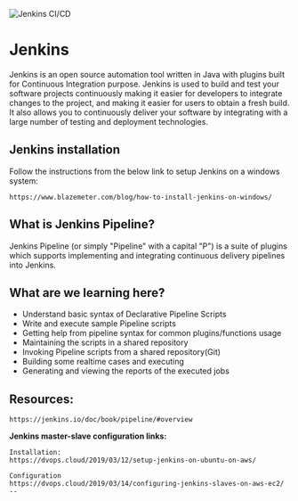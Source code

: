 ![Jenkins CI/CD](https://www.edureka.co/blog/content/ver.1531719070/uploads/2018/07/Asset-36-1.png)
# Jenkins
Jenkins is an open source automation tool written in Java with plugins built for Continuous Integration purpose. Jenkins is used to build and test your software projects continuously making it easier for developers to integrate changes to the project, and making it easier for users to obtain a fresh build. It also allows you to continuously deliver your software by integrating with a large number of testing and deployment technologies.

## Jenkins installation
Follow the instructions from the below link to setup Jenkins on a windows system:

```
https://www.blazemeter.com/blog/how-to-install-jenkins-on-windows/
```

## What is Jenkins Pipeline?
Jenkins Pipeline (or simply "Pipeline" with a capital "P") is a suite of plugins which supports implementing and integrating continuous delivery pipelines into Jenkins.

## What are we learning here?
- Understand basic syntax of Declarative Pipeline Scripts
- Write and execute sample Pipeline scripts
- Getting help from pipeline syntax for common plugins/functions usage
- Maintaining the scripts in a shared repository
- Invoking Pipeline scripts from a shared repository(Git)
- Building some realtime cases and executing 
- Generating and viewing the reports of the executed jobs


## Resources:
```
https://jenkins.io/doc/book/pipeline/#overview
```

**Jenkins master-slave configuration links:**
```
Installation:
https://dvops.cloud/2019/03/12/setup-jenkins-on-ubuntu-on-aws/

Configuration
https://dvops.cloud/2019/03/14/configuring-jenkins-slaves-on-aws-ec2/ -- 
```